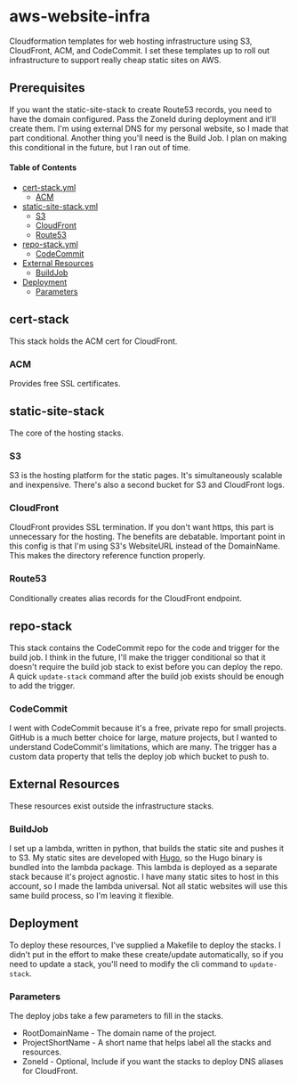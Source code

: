 # aws-website-infra
Cloudformation templates for web hosting infrastructure using S3, CloudFront, ACM, and CodeCommit. I set these templates up to roll out infrastructure to support really cheap static sites on AWS.

## Prerequisites

If you want the static-site-stack to create Route53 records, you need to have the domain configured. Pass the ZoneId during deployment and it'll create them. I'm using external DNS for my personal website, so I made that part conditional. Another thing you'll need is the Build Job. I plan on making this conditional in the future, but I ran out of time.

#### Table of Contents
* [cert-stack.yml](#cert-stack)
  * [ACM](#ACM)
* [static-site-stack.yml](#static-site-stack)
  * [S3](#S3)
  * [CloudFront](#CloudFront)
  * [Route53](#Route53)
* [repo-stack.yml](#repo-stack)
  * [CodeCommit](#CodeCommit)
* [External Resources](#external)
  * [BuildJob](#BuildJob)
* [Deployment](#deployment)
  * [Parameters](#parameters)

## cert-stack

This stack holds the ACM cert for CloudFront.

### ACM <a name="ACM" />

Provides free SSL certificates.

## static-site-stack

The core of the hosting stacks.

### S3 <a name="S3" />

S3 is the hosting platform for the static pages. It's simultaneously scalable and inexpensive. There's also a second bucket for S3 and CloudFront logs.

### CloudFront <a name="CloudFront" />

CloudFront provides SSL termination. If you don't want https, this part is unnecessary for the hosting. The benefits are debatable. Important point in this config is that I'm using S3's WebsiteURL instead of the DomainName. This makes the directory reference function properly.

### Route53 <a name="Route53" />

Conditionally creates alias records for the CloudFront endpoint.

## repo-stack

This stack contains the CodeCommit repo for the code and trigger for the build job. I think in the future, I'll make the trigger conditional so that it doesn't require the build job stack to exist before you can deploy the repo. A quick `update-stack` command after the build job exists should be enough to add the trigger.

### CodeCommit <a name="CodeCommit" />

I went with CodeCommit because it's a free, private repo for small projects. GitHub is a much better choice for large, mature projects, but I wanted to understand CodeCommit's limitations, which are many. The trigger has a custom data property that tells the deploy job which bucket to push to.

## External Resources <a name="external" />

These resources exist outside the infrastructure stacks.

### BuildJob <a name="BuildJob" />

I set up a lambda, written in python, that builds the static site and pushes it to S3. My static sites are developed with [Hugo](gohugo.io), so the Hugo binary is bundled into the lambda package. This lambda is deployed as a separate stack because it's project agnostic. I have many static sites to host in this account, so I made the lambda universal. Not all static websites will use this same build process, so I'm leaving it flexible.

## Deployment

To deploy these resources, I've supplied a Makefile to deploy the stacks. I didn't put in the effort to make these create/update automatically, so if you need to update a stack, you'll need to modify the cli command to `update-stack`.

### Parameters <a name="parameters" />

The deploy jobs take a few parameters to fill in the stacks.

* RootDomainName - The domain name of the project.
* ProjectShortName - A short name that helps label all the stacks and resources.
* ZoneId - Optional, Include if you want the stacks to deploy DNS aliases for CloudFront.
